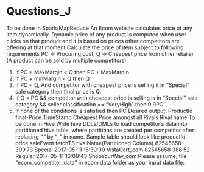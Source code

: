 # Questions_J

To be done in Spark/MapReduce
An Ecom website calculates price of any item dynamically. Dynamic price of any product is computed when user clicks on that product and it is based on prices other competitors are offering at that moment
Calculate the price of item subject to following requirements
PC => Procuring cost, Q => Cheapest price from other retailer (A product can be sold by multiple competitors)
1. If PC + MaxMargin < Q then PC + MaxMargin
2. If PC + minMargin < Q then Q
3. If PC < Q, And competitor with cheapest price is selling it in “Special” sale category then final price is Q.
4. If Q < PC && competitor with cheapest price is selling is in “Special” sale category && seller classification == “VeryHigh” then 0.9PC
5. If none of the conditions is satisfied then PC
Desired output:
ProductId
final-Price
TimeStamp
Cheapest Price amongst all Rivals
Rival name
To be done in Hive
Write hive DDLs/DMLs to load competitor’s data into partitioned hive table, where partitions are created per competitor after replacing “.” by “_” in name.
Sample table should look like productId price saleEvent fetchTS rivalName(Partitioned Column)
82545658
399.73
Special
2017-05-11 15:39:30
VistaCart_com
82545658
388.52
Regular
2017-05-11 16:09:43
ShopYourWay_com
Please assume, file “ecom_competitor_data” in ecom data folder as your input data file.
